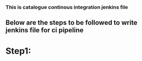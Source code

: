 ### This is catalogue continous integration jenkins file

## Below are the steps to be followed to write jenkins file for ci pipeline

# Step1:
    